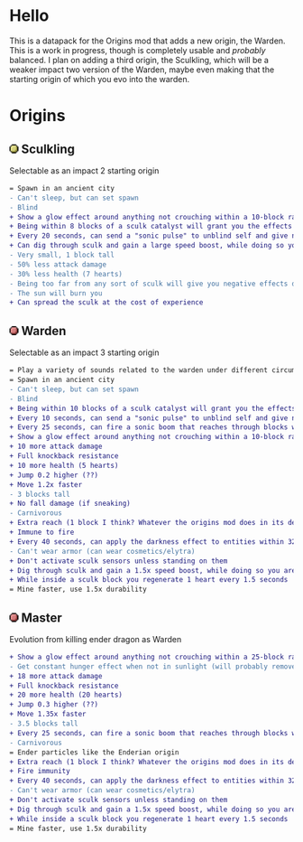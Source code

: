 # Hello

This is a datapack for the Origins mod that adds a new origin, the Warden.
This is a work in progress, though is completely usable and *probably* balanced.
I plan on adding a third origin, the Sculkling, which will be a weaker impact two version of the Warden, maybe even making that the starting origin of which you evo into the warden.


# Origins

## <img src="./images/yellow.png" height="16" /> Sculkling

Selectable as an impact 2 starting origin

```diff
= Spawn in an ancient city
- Can't sleep, but can set spawn
- Blind
+ Show a glow effect around anything not crouching within a 10-block radius of you
+ Being within 8 blocks of a sculk catalyst will grant you the effects of the sonic pulse ability detailed below
+ Every 20 seconds, can send a "sonic pulse" to unblind self and give night vision for 4 seconds
+ Can dig through sculk and gain a large speed boost, while doing so you are completely invisible
- Very small, 1 block tall
- 50% less attack damage
- 30% less health (7 hearts)
- Being too far from any sort of sculk will give you negative effects depending on the distance
- The sun will burn you
+ Can spread the sculk at the cost of experience
```

## <img src="./images/red.png" height="16"> Warden

Selectable as an impact 3 starting origin

```diff
= Play a variety of sounds related to the warden under different circumstances
= Spawn in an ancient city
- Can't sleep, but can set spawn
- Blind
+ Being within 10 blocks of a sculk catalyst will grant you the effects of the sonic pulse ability detailed below
+ Every 10 seconds, can send a "sonic pulse" to unblind self and give night vision for 2.5 seconds
+ Every 25 seconds, can fire a sonic boom that reaches through blocks with a maximum range of 25 to hit a single entity and deal 20 explosion damage, ignoring armor
+ Show a glow effect around anything not crouching within a 10-block radius
+ 10 more attack damage
+ Full knockback resistance
+ 10 more health (5 hearts)
+ Jump 0.2 higher (??)
+ Move 1.2x faster
- 3 blocks tall
+ No fall damage (if sneaking)
- Carnivorous
+ Extra reach (1 block I think? Whatever the origins mod does in its default ability)
+ Immune to fire
+ Every 40 seconds, can apply the darkness effect to entities within 32 blocks for 24 seconds
- Can't wear armor (can wear cosmetics/elytra)
+ Don't activate sculk sensors unless standing on them
+ Dig through sculk and gain a 1.5x speed boost, while doing so you are completely invisible
+ While inside a sculk block you regenerate 1 heart every 1.5 seconds
= Mine faster, use 1.5x durability
```

## <img src="./images/red.png" height="16"> Master

Evolution from killing ender dragon as Warden

```diff
+ Show a glow effect around anything not crouching within a 25-block radius
- Get constant hunger effect when not in sunlight (will probably remove, no justification, need something else negative)
+ 18 more attack damage
+ Full knockback resistance
+ 20 more health (20 hearts)
+ Jump 0.3 higher (??)
+ Move 1.35x faster
- 3.5 blocks tall
+ Every 25 seconds, can fire a sonic boom that reaches through blocks with a maximum range of 25 to hit a single entity and deal 20 explosion damage, ignoring armor
- Carnivorous
= Ender particles like the Enderian origin
+ Extra reach (1 block I think? Whatever the origins mod does in its default ability)
+ Fire immunity
+ Every 40 seconds, can apply the darkness effect to entities within 32 blocks for 24 seconds
- Can't wear armor (can wear cosmetics/elytra)
+ Don't activate sculk sensors unless standing on them
+ Dig through sculk and gain a 1.5x speed boost, while doing so you are completely invisible
+ While inside a sculk block you regenerate 1 heart every 1.5 seconds
= Mine faster, use 1.5x durability
```
